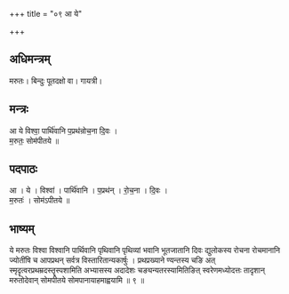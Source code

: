 +++
title = "०९ आ ये"

+++
## अधिमन्त्रम्
मरुतः। बिन्दुः पूतदक्षो वा। गायत्री।

## मन्त्रः
आ ये विश्वा॒ पार्थि॑वानि प॒प्रथ॑न्रोच॒ना दि॒वः ।  
म॒रुतः॒ सोम॑पीतये ॥

## पदपाठः
आ । ये । विश्वा॑ । पार्थि॑वानि । प॒प्रथ॑न् । रो॒च॒ना । दि॒वः ।  
म॒रुतः॑ । सोम॑ऽपीतये ॥

## भाष्यम्
ये मरुतः विश्वा विश्वानि पार्थिवानि पृथिवानि पृथिव्यां भवानि भूतजातानि दिवः द्युलोकस्य रोचना रोचमानानि ज्योतींषि च आपप्रथन् सर्वत्र विस्तारितान्यकार्षुः । प्रथप्रख्याने ण्यन्तस्य चङि अत् स्मृदॄत्वरप्रथम्रदस्तॄस्पशामिति अभ्यासस्य अदादेशः चङ्यन्यतरस्यामितिङित् स्वरेणमध्योदत्तः तादृशान् मरुतोदेवान् सोमपीतये सोमपानायाहमाह्वयामि ॥ ९ ॥